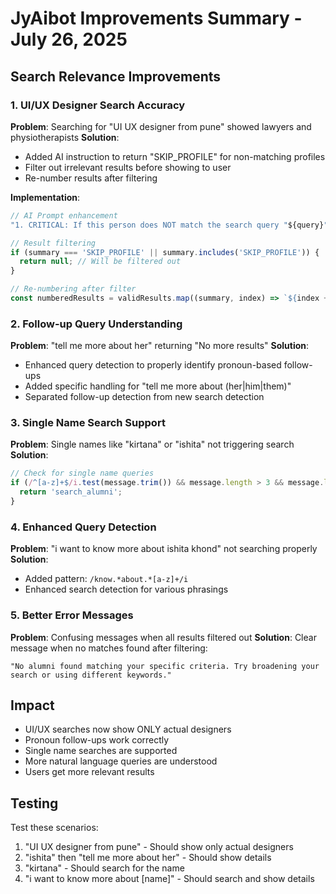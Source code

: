 # JyAibot Improvements Summary - July 26, 2025

## Search Relevance Improvements

### 1. UI/UX Designer Search Accuracy
**Problem**: Searching for "UI UX designer from pune" showed lawyers and physiotherapists
**Solution**: 
- Added AI instruction to return "SKIP_PROFILE" for non-matching profiles
- Filter out irrelevant results before showing to user
- Re-number results after filtering

**Implementation**:
```javascript
// AI Prompt enhancement
"1. CRITICAL: If this person does NOT match the search query "${query}", respond with "SKIP_PROFILE""

// Result filtering
if (summary === 'SKIP_PROFILE' || summary.includes('SKIP_PROFILE')) {
  return null; // Will be filtered out
}

// Re-numbering after filter
const numberedResults = validResults.map((summary, index) => `${index + 1}. ${summary}`);
```

### 2. Follow-up Query Understanding
**Problem**: "tell me more about her" returning "No more results"
**Solution**:
- Enhanced query detection to properly identify pronoun-based follow-ups
- Added specific handling for "tell me more about (her|him|them)"
- Separated follow-up detection from new search detection

### 3. Single Name Search Support
**Problem**: Single names like "kirtana" or "ishita" not triggering search
**Solution**:
```javascript
// Check for single name queries
if (/^[a-z]+$/i.test(message.trim()) && message.length > 3 && message.length < 20) {
  return 'search_alumni';
}
```

### 4. Enhanced Query Detection
**Problem**: "i want to know more about ishita khond" not searching properly
**Solution**:
- Added pattern: `/know.*about.*[a-z]+/i`
- Enhanced search detection for various phrasings

### 5. Better Error Messages
**Problem**: Confusing messages when all results filtered out
**Solution**: Clear message when no matches found after filtering:
```
"No alumni found matching your specific criteria. Try broadening your search or using different keywords."
```

## Impact
- UI/UX searches now show ONLY actual designers
- Pronoun follow-ups work correctly
- Single name searches are supported
- More natural language queries are understood
- Users get more relevant results

## Testing
Test these scenarios:
1. "UI UX designer from pune" - Should show only actual designers
2. "ishita" then "tell me more about her" - Should show details
3. "kirtana" - Should search for the name
4. "i want to know more about [name]" - Should search and show details